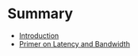 # Summary

* [Introduction](README.md)
* [Primer on Latency and Bandwidth](primer-on-latency-and-bandwidth.md)

